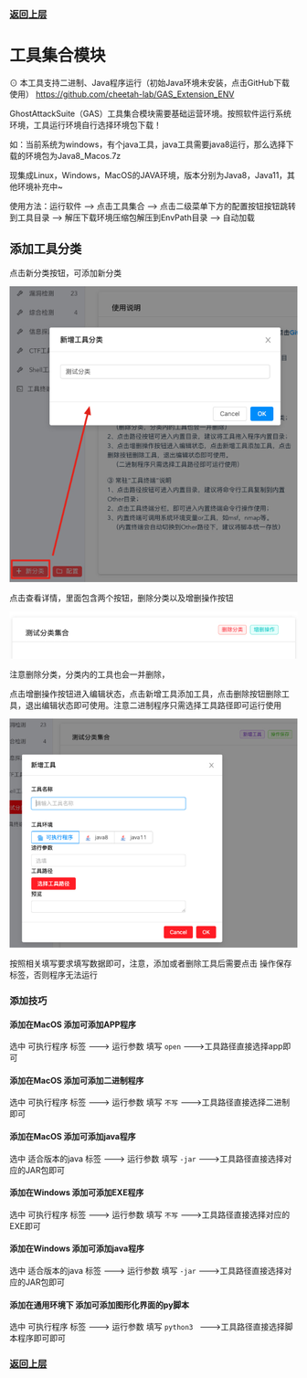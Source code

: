 ### [返回上层](../USE.md)

# 工具集合模块
⊙ 本工具支持二进制、Java程序运行（初始Java环境未安装，点击GitHub下载使用）
https://github.com/cheetah-lab/GAS_Extension_ENV

GhostAttackSuite（GAS）工具集合模块需要基础运营环境。按照软件运行系统环境，工具运行环境自行选择环境包下载！

如：当前系统为windows，有个java工具，java工具需要java8运行，那么选择下载的环境包为Java8_Macos.7z

现集成Linux，Windows，MacOS的JAVA环境，版本分别为Java8，Java11，其他环境补充中~

使用方法：运行软件 --> 点击工具集合 --> 点击二级菜单下方的配置按钮按钮跳转到工具目录 --> 解压下载环境压缩包解压到EnvPath目录 --> 自动加载

## 添加工具分类
点击新分类按钮，可添加新分类

<img src="../docs/img/newtools.jpg">

点击查看详情，里面包含两个按钮，删除分类以及增删操作按钮

<img src="../docs/img/a.jpg">

注意删除分类，分类内的工具也会一并删除，

点击增删操作按钮进入编辑状态，点击新增工具添加工具，点击删除按钮删除工具，退出编辑状态即可使用。注意二进制程序只需选择工具路径即可运行使用

<img src="../docs/img/b.jpg">

按照相关填写要求填写数据即可，注意，添加或者删除工具后需要点击  操作保存标签，否则程序无法运行

### 添加技巧

#### 添加在MacOS 添加可添加APP程序
选中 可执行程序  标签  --->   运行参数 填写  ```open```  --->工具路径直接选择app即可

#### 添加在MacOS 添加可添加二进制程序
选中 可执行程序  标签  --->   运行参数 填写  ```不写```  --->工具路径直接选择二进制即可

#### 添加在MacOS 添加可添加java程序
选中 适合版本的java  标签  --->   运行参数 填写  ```-jar```  --->工具路径直接选择对应的JAR包即可

#### 添加在Windows 添加可添加EXE程序
选中 可执行程序  标签  --->   运行参数 填写  ```不写```  --->工具路径直接选择对应的EXE即可

#### 添加在Windows 添加可添加java程序
选中 适合版本的java  标签  --->   运行参数 填写  ```-jar```  --->工具路径直接选择对应的JAR包即可

#### 添加在通用环境下 添加可添加图形化界面的py脚本
选中 可执行程序  标签  --->   运行参数 填写  ```python3 ```  --->工具路径直接选择脚本程序即可即可

### [返回上层](../USE.md)